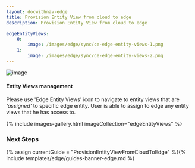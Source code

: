 ```yaml
---
layout: docwithnav-edge
title: Provision Entity View from cloud to edge
description: Provision Entity View from cloud to edge

edgeEntityViews:
    0:
        image: /images/edge/sync/ce-edge-entity-views-1.png
    1:
        image: /images/edge/sync/ce-edge-entity-views-2.png
---
```


![image](/images/coming-soon.jpg)

#### Entity Views management

Please use 'Edge Entity Views' icon to navigate to entity views that are *'assigned'* to specific edge entity.
User is able to assign to edge any entity views that he has access to.

{% include images-gallery.html imageCollection="edgeEntityViews" %}

### Next Steps

{% assign currentGuide = "ProvisionEntityViewFromCloudToEdge" %}{% include templates/edge/guides-banner-edge.md %}
